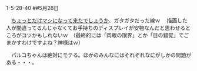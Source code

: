 1-5-28-40
##5月28日

　<a href="xxxtmpdata/beztes1.png">ちょっとだけマシになって来たでしょうか</a>、ガタガタだった線ｗ
　描画した人が間違ってるんじゃなくてお手持ちのディスプレイが安物なんだと思わせるところがコツかもしれないｗ　（最終的には「肉眼の限界」とか「目の錯覚」でごまかすわけですよね？神様はｗ）

　パルコちゃんは絶対にモテる。ほかのみんなにはそれぞれなにがしかの問題がある・・・。

